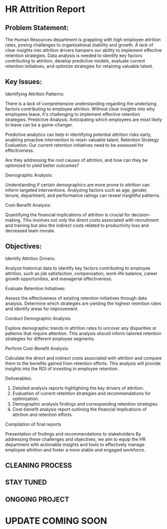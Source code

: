# HR Attrition Report

## Problem Statement:
The Human Resources department is grappling with high employee attrition rates, posing challenges to organizational stability and growth. A lack of clear insights into attrition drivers hampers our ability to implement effective retention strategies. Data analysis is needed to identify key factors contributing to attrition, develop predictive models, evaluate current retention initiatives, and optimize strategies for retaining valuable talent.

## Key Issues:

Identifying Attrition Patterns: 

There is a lack of comprehensive understanding regarding the underlying factors contributing to employee attrition. Without clear insights into why employees leave, it's challenging to implement effective retention strategies.
Predictive Analysis: Anticipating which employees are most likely to leave can be a game-changer. 

Predictive analytics can help in identifying potential attrition risks early, enabling proactive intervention to retain valuable talent. Retention Strategy Evaluation: Our current retention initiatives need to be assessed for effectiveness. 

Are they addressing the root causes of attrition, and how can they be optimized to yield better outcomes?

Demographic Analysis: 

Understanding if certain demographics are more prone to attrition can inform targeted interventions. Analyzing factors such as age, gender, tenure, department, and performance ratings can reveal insightful patterns.

Cost-Benefit Analysis: 

Quantifying the financial implications of attrition is crucial for decision-making. This involves not only the direct costs associated with recruitment and training but also the indirect costs related to productivity loss and decreased team morale.

## Objectives:

Identify Attrition Drivers: 

Analyze historical data to identify key factors contributing to employee attrition, such as job satisfaction, compensation, work-life balance, career growth opportunities, and managerial effectiveness.

Evaluate Retention Initiatives: 

Assess the effectiveness of existing retention initiatives through data analysis. Determine which strategies are yielding the highest retention rates and identify areas for improvement.

Conduct Demographic Analysis: 

Explore demographic trends in attrition rates to uncover any disparities or patterns that require attention. This analysis should inform tailored retention strategies for different employee segments.

Perform Cost-Benefit Analysis: 

Calculate the direct and indirect costs associated with attrition and compare them to the benefits gained from retention efforts. This analysis will provide insights into the ROI of investing in employee retention.

Deliverables:
1.	Detailed analysis reports highlighting the key drivers of attrition.
2.	Evaluation of current retention strategies and recommendations for optimization.
3.	Demographic analysis findings and corresponding retention strategies.
4.	Cost-benefit analysis report outlining the financial implications of attrition and retention efforts.

Compilation of final reports

Presentation of findings and recommendations to stakeholders
By addressing these challenges and objectives, we aim to equip the HR department with actionable insights and tools to effectively manage employee attrition and foster a more stable and engaged workforce.


## CLEANING PROCESS

## STAY TUNED

## ONGOING PROJECT


# UPDATE COMING SOON

![]()
![]()
![]()
![]()

